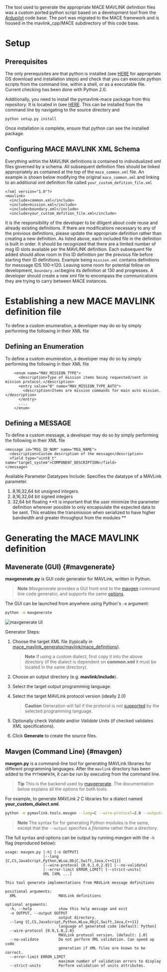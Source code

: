The tool used to generate the appropriate MACE MAVLINK definition files was a custom ported python script based on a development tool from the [Ardupilot](https://github.com/ArduPilot/ardupilot) code base. The port was migrated to the MACE framework and is housed in the mavlink_cpp/MACE subdirectory of this code base. 

# Setup 

## Prerequisites
The only prerequisites are that python is installed (see [HERE](https://www.python.org/downloads/) for appropriate OS download and installation steps) and check that you can execute python scripts from the command line, within a shell, or as a executable file. Current checking has been done with Python 2.0. 

Additionally, you need to install the pymavlink-mace package from this repository. It is located in (see [HERE](https://www.python.org/downloads/). This can be installed from the command line by navigating to the source directory and

```
python setup.py install
```
Once installation is complete, ensure that python can see the installed package. 

## Configuring MACE MAVLINK XML Schema 
Everything within the MAVLINK definitions is contained to individualized xml files governed by a schema. All subsequent definition files should be linked appropriately as contained at the top of the `mace_common.xml` file. An example is shown below modifying the original `mace_common.xml` and linking to an additional xml definition file called `your_custom_defition_file.xml`

```
<?xml version="1.0"?>
<mavlink>
  <include>common.xml</include>
  <include>mission.xml</include>
  <include>boundary.xml</include>
  <include>your_custom_defition_file.xml</include>
```
It is the responsibility of the developer to be diligent about code reuse and already existing definitions. If there are modifications necessary to any of the previous definitions, please update the appropriate definition rather than creating a new definition. As listed above, each included file in the definition is built in order. It should be recognized that there are a limited number of msg ID slots available per the MAVLINK definition. Each subsequent file added should allow room in this ID definition per the previous file before starting their ID definitions. Example being `mission.xml` contains definitions for messsage IDS 100->120. Leaving some room for potential follow on development, `boundary.xml`begins its definition at 130 and progresses. A developer should create a new xml file to encompass the communications they are trying to carry between MACE instances. 
 
# Establishing a new MACE MAVLINK definition file 
To define a custom enumeration, a developer may do so by simply performing the following in their XML file

## Defining an Enumeration
To define a custom enumeration, a developer may do so by simply performing the following in their XML file

```
    <enum name="MAV_MISSION_TYPE">
      <description>Type of mission items being requested/sent in mission protocol.</description>
      <entry value="0" name="MAV_MISSION_TYPE_AUTO">
        <description>Items are mission commands for main auto mission.</description>
      </entry>
      ....
    </enum>
```

## Defining a MESSAGE
To define a custom message, a developer may do so by simply performing the following in their XML file

    <message id="MSG_ID_NUM" name="MSG_NAME">
      <description>Custom description of the message</description>
      <field type="uint8_t" name="target_system">COMPONENT_DESCRIPTION</field>
    </message>

Available Parameter Datatypes Include: 
Specifies the datatype of a MAVLink parameter.
1. 8,16,32,64 bit unsigned integers
2. 8,16,32,64 bit signed integers
3. 32,64 bit floating
**It is important that the user minimize the parameter definition wherever possible to only encapsulate the expected data to be sent. This enables the transmission when serialized to have higher bandwidth and greater throughput from the modules **

# Generating the MACE MAVLINK definition
## Mavenerate (GUI) {#mavgenerate}

**mavgenerate.py** is GUI code generator for MAVLink, written in Python.

> **Note** *Mavgenerate* provides a GUI front end to the [mavgen](#mavgen) command line code generator, and supports the same [options](#mavgen_options).

The GUI can be launched from anywhere using Python's `-m` argument:

```sh
python -m mavgenerate
```

![mavgenerate UI](../../assets/mavgen/mavlink_generator.png)

Generator Steps:
1. Choose the target XML file (typically in [mace_mavlink_generator/mavlink/mace_definitions](https://github.com/MACE/tree/master/mavlink_cpp/)).

   > **Note** If using a custom dialect, first copy it into the above directory (if the dialect is dependent on **common.xml** it must be located in the same directory).
1. Choose an output directory (e.g. **mavlink/include**).
1. Select the target output programming language.
1. Select the target MAVLink protocol version (ideally 2.0)
   > **Caution** Generation will fail if the protocol is not [supported](../README.md#supported_languages) by the selected programming language.
1. Optionally check *Validate* and/or  *Validate Units* (if checked validates XML specifications).
1. Click **Generate** to create the source files.


## Mavgen (Command Line) {#mavgen}

**mavgen.py** is a command-line tool for generating MAVLink libraries for different programming languages. 
After the `mavlink` directory has been added to the `PYTHONPATH`, it can be run by executing from the command line. 

> **Tip** This is the backend used by [mavgenerate](#mavgenerate). The documentation below explains all the options for both tools. 

For example, to generate *MAVLink 2* C libraries for a dialect named **your_custom_dialect.xml**.
```sh
python -m pymavlink.tools.mavgen --lang=C --wire-protocol=2.0 --output=generated/include/mavlink/v2.0 message_definitions/v1.0/your_custom_dialect.xml
```

> **Note** The syntax for for generating Python modules is the same, except that the `--output` specifies a *filename* rather than a directory.
  <!-- https://github.com/ArduPilot/pymavlink/issues/203 -->

<span id="mavgen_options"></span>
The full syntax and options can be output by running *mavgen* with the `-h` flag (reproduced below):
```
usage: mavgen.py [-h] [-o OUTPUT]
                 [--lang {C,CS,JavaScript,Python,WLua,ObjC,Swift,Java,C++11}]
                 [--wire-protocol {0.9,1.0,2.0}] [--no-validate]
                 [--error-limit ERROR_LIMIT] [--strict-units]
                 XML [XML ...]

This tool generate implementations from MAVLink message definitions

positional arguments:
  XML                   MAVLink definitions

optional arguments:
  -h, --help            show this help message and exit
  -o OUTPUT, --output OUTPUT
                        output directory.
  --lang {C,CS,JavaScript,Python,WLua,ObjC,Swift,Java,C++11}
                        language of generated code [default: Python]
  --wire-protocol {0.9,1.0,2.0}
                        MAVLink protocol version. [default: 1.0]
  --no-validate         Do not perform XML validation. Can speed up code
                        generation if XML files are known to be correct.
  --error-limit ERROR_LIMIT
                        maximum number of validation errors to display
  --strict-units        Perform validation of units attributes.
```
